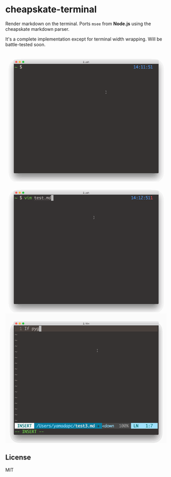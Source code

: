 # cheapskate-terminal
Render markdown on the terminal. Ports `msee` from **Node.js** using the
cheapskate markdown parser.

It's a complete implementation except for terminal width wrapping. Will be
battle-tested soon.

![](/demo.gif)
![](/demo2.gif)
![](/demo3.gif)

## License
MIT
